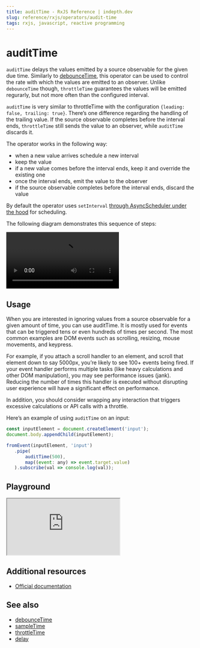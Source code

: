 ```yaml
---
title: auditTime - RxJS Reference | indepth.dev
slug: reference/rxjs/operators/audit-time
tags: rxjs, javascript, reactive programming
---
```


# auditTime

`auditTime` delays the values emitted by a source observable for the given due time. Similarly to [debounceTime](https://indepth.dev/reference/rxjs/operators/debounce-time), this operator can be used to control the rate with which the values are emitted to an observer. Unlike `debounceTime` though, `throttleTime` guarantees the values will be emitted regurarly, but not more often than the configured interval.

`auditTime` is very similar to throttleTime with the configuration `{leading: false, trailing: true}`. There’s one difference regarding the handling of the trailing value. If the source observable completes before the interval ends, `throttleTime` still sends the value to an observer, while `auditTime` discards it.

The operator works in the following way:
- when a new value arrives schedule a new interval
- keep the value
- if a new value comes before the interval ends, keep it and override the existing one
- once the interval ends, emit the value to the observer
- if the source observable completes before the interval ends, discard the value

By default the operator uses `setInterval` [through AsyncScheduler under the hood](https://github.com/ReactiveX/rxjs/blob/9b708613cb7687647dc43c5e15b821e17ccc23ef/src/internal/operators/debounceTime.ts#L64) for scheduling.

The following diagram demonstrates this sequence of steps:

<video>
    <source src="https://images.indepth.dev/references/rxjs/auditTime.mp4" type="video/mp4">
</video>

## Usage
When you are interested in ignoring values from a source observable for a given amount of time, you can use auditTime. It is mostly used for events that can be triggered tens or even hundreds of times per second. The most common examples are DOM events such as scrolling, resizing, mouse movements, and keypress. 

For example, if you attach a scroll handler to an element, and scroll that element down to say 5000px, you’re likely to see 100+ events being fired. If your event handler performs multiple tasks (like heavy calculations and other DOM manipulation), you may see performance issues (jank). Reducing the number of times this handler is executed without disrupting user experience will have a significant effect on performance.

In addition, you should consider wrapping any interaction that triggers excessive calculations or API calls with a throttle.

Here’s an example of using `auditTime` on an input:

```javascript
const inputElement = document.createElement('input');
document.body.appendChild(inputElement);

fromEvent(inputElement, 'input')
   .pipe(
       auditTime(500),
       map((event: any) => event.target.value)
   ).subscribe(val => console.log(val));
```

## Playground

<iframe src="https://stackblitz.com/edit/indepth-rxjs-audittime?embed=1&file=index.ts"></iframe>

## Additional resources

- [Official documentation](https://rxjs.dev/api/operators/auditTime)

## See also

- [debounceTime](https://indepth.dev/reference/rxjs/operators/debounce-time)
- [sampleTime](https://indepth.dev/reference/rxjs/operators/sample-time)
- [throttleTime](https://indepth.dev/reference/rxjs/operators/throttle-time)
- [delay](https://indepth.dev/reference/rxjs/operators/delay)

